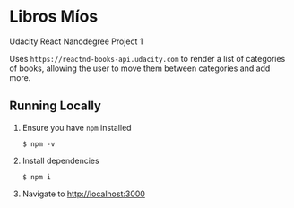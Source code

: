 # Libros Míos

Udacity React Nanodegree Project 1

Uses `https://reactnd-books-api.udacity.com` to render a list of categories of books, allowing the user
to move them between categories and add more.

## Running Locally

1. Ensure you have `npm` installed
    ```
    $ npm -v
    ```
2. Install dependencies
    ```
    $ npm i
    ```
3. Navigate to [http://localhost:3000](http://localhost:3000)
